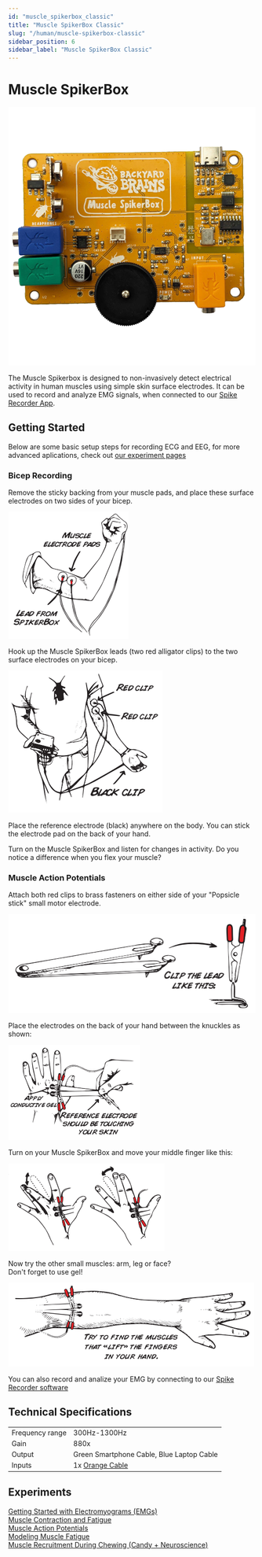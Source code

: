 ```yaml
---
id: "muscle_spikerbox_classic"
title: "Muscle SpikerBox Classic"
slug: "/human/muscle-spikerbox-classic"
sidebar_position: 6
sidebar_label: "Muscle SpikerBox Classic"
---
```


# Muscle SpikerBox #

![image](./diagram.png)

The Muscle Spikerbox is designed to non-invasively detect electrical activity in human muscles using simple skin surface electrodes. It can be used to record and analyze EMG signals, when connected to our [Spike Recorder App](../../Software/SpikeRecorder/). 

## Getting Started ##

Below are some basic setup steps for recording ECG and EEG, for more advanced aplications, check out [our experiment pages](#experiments)

### Bicep Recording

Remove the sticky backing from your muscle pads, and place these surface electrodes on two sides of your bicep.

![bicep electrode placement](./Bicep1.png)

Hook up the Muscle SpikerBox leads (two red alligator clips) to the two surface electrodes on your bicep.

![wire diagram](./Bicep2.png)

Place the reference electrode (black) anywhere on the body. You can stick the electrode pad on the back of your hand.

Turn on the Muscle SpikerBox and listen for changes in activity. Do you notice a difference when you flex your muscle?

### Muscle Action Potentials

Attach both red clips to brass fasteners on either side of your "Popsicle stick" small motor electrode.

![fine muscle1](./fineMuscle1.png)

Place the electrodes on the back of your hand between the knuckles as shown:

![knuckle electrode placement](./fineMuscle2.png)

Turn on your Muscle SpikerBox and move your middle finger like this:

![finger movement](fineMuscle3.png)

Now try the other small muscles: arm, leg or face?  
Don't forget to use gel!

![arm placement](./fineMuscle4.png)


You can also record and analize your EMG by connecting to our [Spike Recorder software](../../Software/SpikeRecorder/)

## Technical Specifications ##

|||
|---|---|
|Frequency range | 300Hz-1300Hz|
|Gain|880x|
|Output|Green Smartphone Cable, Blue Laptop Cable|
|Inputs|1x [Orange Cable](https://backyardbrains.com/products/muscleElectrodeCable)|

## Experiments ##
[Getting Started with Electromyograms (EMGs)](https://backyardbrains.com/experiments/emgspikerbox)\
[Muscle Contraction and Fatigue](https://backyardbrains.com/experiments/fatigue)\
[Muscle Action Potentials](https://backyardbrains.com/experiments/muscleActionPotential)\
[Modeling Muscle Fatigue](https://backyardbrains.com/experiments/rateoffatigue)\
[Muscle Recruitment During Chewing (Candy + Neuroscience)](https://backyardbrains.com/experiments/Musclechewing)
